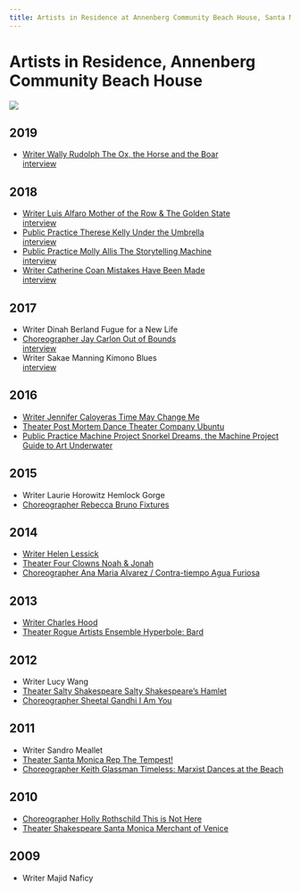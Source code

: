 ```yaml
---
title: Artists in Residence at Annenberg Community Beach House, Santa Monica
---
```


Artists in Residence, Annenberg Community Beach House
=====================================================

![](/uploads/coast-painting.jpg)

2019
----

*   [Writer Wally Rudolph The Ox, the Horse and the Boar](https://www.wallyrudolph.com/)  
  [interview](../blog/meet-spring-2019-beach-house-writer-in-residence-wally-rudolph.html)

2018
----

*   [Writer Luis Alfaro Mother of the Row & The Golden State](https://dramaticarts.usc.edu/luis-alfaro/)  
  [interview](../press/2018/01/17/playwright-luis-alfaro-named-writer-in-residence-at-the-annenberg-community-beach-house.html)
*   [Public Practice Therese Kelly Under the Umbrella](http://www.theresekelly.com/)  
  [interview](../blog/architect-and-social-practice-artist-therese-kelly-to-lead-tours-illuminating-our-relationship-with-water.html)
*   [Public Practice Molly Allis The Storytelling Machine](https://www.mollyallis.com/)  
  [interview](../blog/artist-molly-allis-focuses-on-accessibility-and-joy-in-her-process.html)
*   [Writer Catherine Coan Mistakes Have Been Made](https://catherinecoan.com/)  
  [interview](https://beachhouseair.blogspot.com/2018/12/following-and-reconciling-different.html)

2017
----

*   Writer Dinah Berland Fugue for a New Life
*   [Choreographer Jay Carlon Out of Bounds](https://www.jaycarlon.com/)  
  [interview](../blog/artist-jay-carlon-explores-migration-and-displacement-through-dance-at-the-beach-house.html)
*   Writer Sakae Manning Kimono Blues  
  [interview](../blog/writer-sakae-manning-forges-alliances-between-women-of-color-through-storytelling.html)

2016
----

*   [Writer Jennifer Caloyeras Time May Change Me](http://www.jennifercaloyeras.com/)
*   [Theater Post Mortem Dance Theater Company Ubuntu](http://postmortemmovement.wixsite.com/)
*   [Public Practice Machine Project Snorkel Dreams, the Machine Project Guide to Art Underwater](https://machineproject.com/2016/projects/snorkel-dreams-a-machine-project-guide-to-art-underwater/)

2015
----

*   Writer Laurie Horowitz Hemlock Gorge
*   [Choreographer Rebecca Bruno Fixtures](https://www.rebeccabruno.net/)

2014
----

*   [Writer Helen Lessick](http://helenlessick.net/)
*   [Theater Four Clowns Noah & Jonah](http://fourclowns.org/)
*   [Choreographer Ana Maria Alvarez / Contra-tiempo Agua Furiosa](http://www.contra-tiempo.org/)

2013
----

*   [Writer Charles Hood](https://charleshoodbooks.viewbook.com/)
*   [Theater Rogue Artists Ensemble Hyperbole: Bard](https://www.rogueartists.org/)

2012
----

*   Writer Lucy Wang
*   [Theater Salty Shakespeare Salty Shakespeare’s Hamlet](http://www.saltyshakespeare.org/)
*   [Choreographer Sheetal Gandhi I Am You](http://sheetalgandhi.com/)

2011
----

*   Writer Sandro Meallet
*   [Theater Santa Monica Rep The Tempest!](https://www.santamonicarep.org/index.html)
*   [Choreographer Keith Glassman Timeless: Marxist Dances at the Beach](http://www.keithglassman.org/)

2010
----

*   [Choreographer Holly Rothschild This is Not Here](http://strangeandelegant.com/)
*   [Theater Shakespeare Santa Monica Merchant of Venice](http://notmanapart.com/shakespeare-santa-monica)

2009
----

*   Writer Majid Naficy
